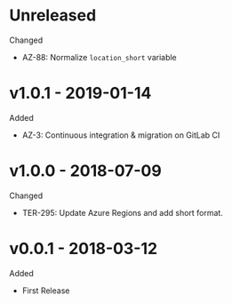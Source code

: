 # Unreleased

Changed
  * AZ-88: Normalize `location_short` variable

# v1.0.1 - 2019-01-14

Added
  * AZ-3: Continuous integration & migration on GitLab CI

# v1.0.0 - 2018-07-09

Changed
  * TER-295: Update Azure Regions and add short format.

# v0.0.1 - 2018-03-12

Added
  * First Release
